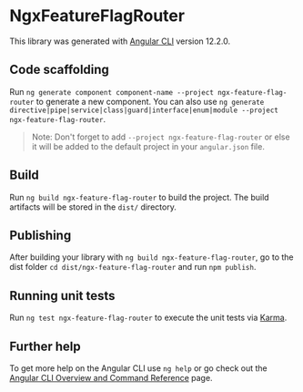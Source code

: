 # NgxFeatureFlagRouter

This library was generated with [Angular CLI](https://github.com/angular/angular-cli) version 12.2.0.

## Code scaffolding

Run `ng generate component component-name --project ngx-feature-flag-router` to generate a new component. You can also use `ng generate directive|pipe|service|class|guard|interface|enum|module --project ngx-feature-flag-router`.
> Note: Don't forget to add `--project ngx-feature-flag-router` or else it will be added to the default project in your `angular.json` file. 

## Build

Run `ng build ngx-feature-flag-router` to build the project. The build artifacts will be stored in the `dist/` directory.

## Publishing

After building your library with `ng build ngx-feature-flag-router`, go to the dist folder `cd dist/ngx-feature-flag-router` and run `npm publish`.

## Running unit tests

Run `ng test ngx-feature-flag-router` to execute the unit tests via [Karma](https://karma-runner.github.io).

## Further help

To get more help on the Angular CLI use `ng help` or go check out the [Angular CLI Overview and Command Reference](https://angular.io/cli) page.

